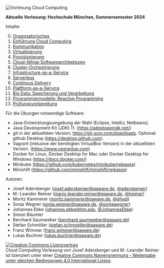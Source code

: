 ![Vorlesung Cloud Computing](https://github.com/qaware/cloudcomputing/blob/master/vl-cc-logo.jpg "Vorlesung Cloud Computing")

__Aktuelle Vorlesung: Hochschule München, Sommersemester 2024__

Inhalte:

0. [Organisatorisches](00-einfuehrung/Orga.pdf)
1. [Einführung Cloud Computing](00-einfuehrung)
2. [Kommunikation](01-kommunikation)
3. [Virtualisierung](02-virtualisierung)
4. [Provisionierung](03-provisionierung)
5. [Cloud-fähige Softwarearchitekturen](04-cloud-architektur)
6. [Cluster-Orchestrierung](05-orchestrierung)
7. [Infrastructure-as-a-Service](07-iaas)
8. [Serverless](08-serverless)
9. [Continous Delivery](10-cd)
10. [Plattform-as-a-Service](11-paas)
11. [Big Data: Speicherung und Verarbeitung](99-big-data)
12. [Programmiermodelle: Reactive Programming](99-programmiermodelle)
13. [Prüfungsvorbereitung](12-zusammenfassung)

Für die Übungen notwendige Software:

* Java-Entwicklungsumgebung der Wahl (Eclipse, IntelliJ, Netbeans).
* Java Development Kit (JDK) 11. (https://adoptopenjdk.net/)
* git in der aktuellsten Version: https://git-scm.com/downloads. Optional: github Desktop (https://desktop.github.com).
* Vagrant (inklusive der benötigten VirtualBox Version) in der aktuellsten Version. (https://www.vagrantup.com)
* Docker for Linux, Docker Desktop for Mac oder Docker Desktop for Windows (https://docs.docker.com/)
* Minikube (https://github.com/kubernetes/minikube/releases)
* Minishift (https://github.com/minishift/minishift/releases)

Autoren:

* Josef Adersberger (josef.adersberger@qaware.de, [@adersberger](https://twitter.com/adersberger))
* M.-Leander Reimer (mario-leander.reimer@qaware.de, [@lreimer](https://twitter.com/LeanderReimer))
* Moritz Kammerer (moritz.kammerer@qaware.de, [@phxql](https://github.com/phxql))
* Sonja Wegner (sonja.wegner@qaware.de, [@sonjawegner](https://github.com/sonjawegner))
* Johannes Ebke (johannes.ebke@hm.edu, [@JohannesEbke](https://github.com/JohannesEbke))
* Simon Bäumler
* Bernhard Saumweber (bernhard.saumweber@qaware.de)
* Stefan Schmöller (stefan.schmoeller@qaware.de)
* Franz Wimmer (franz.wimmer@qaware.de)
* Lukas Buchner (lukas.buchner@qaware.de)

<a rel="license" href="http://creativecommons.org/licenses/by-sa/4.0/"><img alt="Creative Commons Lizenzvertrag" style="border-width:0" src="https://i.creativecommons.org/l/by-sa/4.0/88x31.png" /></a><br /><span xmlns:dct="http://purl.org/dc/terms/" href="http://purl.org/dc/dcmitype/Text" property="dct:title" rel="dct:type">Cloud Computing Vorlesung</span> von <span xmlns:cc="http://creativecommons.org/ns#" property="cc:attributionName">Josef Adersberger</span> und <span xmlns:cc="http://creativecommons.org/ns#" property="cc:attributionName">M.-Leander Reimer</span> ist lizenziert unter einer <a rel="license" href="http://creativecommons.org/licenses/by-sa/4.0/">Creative Commons Namensnennung - Weitergabe unter gleichen Bedingungen 4.0 International Lizenz</a>.
